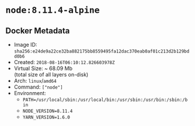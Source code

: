 # `node:8.11.4-alpine`

## Docker Metadata

- Image ID: `sha256:e24de9a22ce32ba882175bb8559495fa12dac370eab0af01c213d2b129bdd0b6`
- Created: `2018-08-16T06:10:12.826603978Z`
- Virtual Size: ~ 68.09 Mb  
  (total size of all layers on-disk)
- Arch: `linux`/`amd64`
- Command: `["node"]`
- Environment:
  - `PATH=/usr/local/sbin:/usr/local/bin:/usr/sbin:/usr/bin:/sbin:/bin`
  - `NODE_VERSION=8.11.4`
  - `YARN_VERSION=1.6.0`
